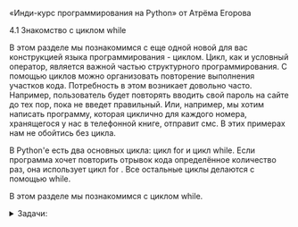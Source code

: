 «Инди-курс программирования на Python» от Атрёма Егорова

4.1 Знакомство с циклом while

В этом разделе мы познакомимся с еще одной новой для вас конструкцией языка программирования - циклом. Цикл, как и условный оператор, является важной частью структурного программирования. С помощью циклов можно организовать повторение выполнения участков кода. Потребность в этом возникает довольно часто. Например, пользователь будет повторять вводить свой пароль на сайте до тех пор, пока не введет правильный. Или, например, мы хотим написать программу, которая циклично для каждого номера, хранящегося у нас в телефонной книге, отправит смс. В этих примерах нам не обойтись без цикла.

В Python'е есть два основных цикла: цикл for и цикл while. Если программа хочет повторить отрывок кода определённое количество раз, она использует цикл for . Все остальные циклы делаются с помощью while.

В этом разделе мы познакомимся с циклом while.


<details>
<summary>Задачи:</summary>

<b>Задача:</b> Обратный счет
<details>
<summary>О задаче:</summary>
На вход программе поступает натуральное число N.
Ваша программа должна устроить обратный отсчет,
который стартует от числа N и идет до 0.
Перед непосредственно началом отсчета необходимо вывести фразу:

```
Начинаем отсчет
```
по окончанию отсчета распечатайте фразу:

```
Стартуем!
```

</details>

[Решение:](./while_cycle/return_invoice.py) `while_cycle/return_invoice.py`

<b>Задача:</b> Мишка и старший брат
<details>
<summary>О задаче:</summary>
Мишка Лимак хочет стать самым большим медведем,
ну или хотя бы стать больше своего старшего брата Боба.
Сейчас вес Лимака равен a, а вес Боба равен b.
Гарантируется, что вес Лимака меньше или равен весу Боба.
Лимак ест много, и его вес утраивается каждый год,
а вес Боба удваивается каждый год.
Через сколько целых лет Лимак станет строго больше
(т. е. будет весить строго больше) Боба?

#### Входные данные:
В единственной строке находятся два целых числа
a и b (1≤a≤b≤10) — веса Лимака и Боба соответственно.

#### Выходные данные:
Выведите одно целое число —
через сколько целых лет Лимак станет строго больше Боба.

### Примечание
В первом примере изначально вес Лимака равен 4, а вес Боба — 7.
Через год их веса равны 4·3=12 и 7·2=14 соответственно (один вес утроился, а второй удвоился).
Лимак все еще не больше Боба. Через два года их веса равны 36 и 28, то есть вес Лимака больше, чем вес Боба.
Лимак стал больше Боба через два года, поэтому вы должны вывести 2.

Во втором примере веса Лимака и Боба в последующие года равны: 12 и 18, затем 36 и 36, и наконец 108 и 72 (через три года).
Ответ равен 3. Помните, что Лимак хочет стать строго больше Боба, и его не устроят равные веса.

В третьем примере Лимак станет больше Боба через один год, их веса будут равны 3 и 2 соответственно.

Sample Input 1:<br>
4 7<br>
Sample Output 1:<br>
2<br>
Sample Input 2:<br>
4 9<br>
Sample Output 2:<br>
3<br>
Sample Input 3:<br>
1 1<br>
Sample Output 3:<br>
1

</details>

[Решение:](./while_cycle/bear_and_big_brother.py) `while_cycle/bear_and_big_brother.py`

<b>Задача:</b> Вася и носки
<details>
<summary>О задаче:</summary>
У Васи есть n пар носков. Утром каждого дня, собираясь в школу,
Вася должен надеть пару носков.
Вечером, прийдя со школы, Вася снимает надетые носки и выбрасывает их.
Каждый m-й день (в дни с номерами m,2m,3m,...)
мама покупает Васе одну пару носков. Она делает это поздно вечером,поэтому
Вася может надеть новые носки не раньше следующего дня.
На сколько подряд идущих дней Васе хватит носков?

#### Входные данные:
В единственной строке записано два целых числа
n и m (1≤n≤100; 2≤m≤100), разделенные пробелом.

#### Выходные данные:
Выведите единственное целое число — ответ на задачу.

### Примечание
В первом примере первые два дня Вася будет носить носки, которые у него были изначально,
затем на третий день будет носить носки, которые были куплены во второй день.
Во втором примере первые девять дней он будет носить носки,
которые у него были изначально, затем три дня будет носить носки,
которые были куплены в третий, шестой и девятый дни. Затем еще день будет носить носки,
которые были куплены в двенадцатый день.

Sample Input 1:<br>
2 2<br>
Sample Output 1:<br>
3<br>
Sample Input 2:<br>
9 3<br>
Sample Output 2:<br>
13

</details>

[Решение:](./while_cycle/vasya_and_socks.py) `while_cycle/vasya_and_socks.py`

<b>Задача:</b> Новогодние свечки
<details>
<summary>О задаче:</summary>
Программист Василий любит романтику — поэтому на этот Новый Год
он решил освещать свою комнату свечами.
У Василия есть a свечей.
Когда Василий зажигает новую свечу, сначала она горит ровно один час, а затем тухнет.
Василий — сообразительный малый, поэтому из b потухших свечей он умеет получать одну новую свечу.
В последствии эту новую свечу (так же как и другие новые свечи) можно зажечь.
<br><br>
Теперь Василию интересно, на сколько часов освещения хватит его свечек,
если он будет действовать оптимальным образом. Помогите ему найти это число.

#### Входные данные:
В единственной строке заданы два целых числа a и b (1≤a≤1000; 2≤b≤1000).

#### Выходные данные:
Выведите единственное целое число — количество часов, которое Василий сможет освещать комнату.

Sample Input:<br>
4 2<br>
Sample Output:<br>
7

</details>

[Решение:](./while_cycle/new_years_candles.py) `while_cycle/new_years_candles.py`

<b>Задача:</b> Зимний вечер в Бурсе
<details>
<summary>О задаче:</summary>
Зимний вечер в Бурсе
Возьмём число. Умножим его на его же первую цифру.
Результат умножим на первую цифру результата.
И так далее. Например, начнём с 8:<br><br>

8 → 8 * 8 = 64<br>
64 → 6 * 64 = 384<br>
384 → 3 * 384 = 1152<br>
1152 → 1 * 1152 = 1152<br><br>

Очевидно, когда первая цифра очередного числа в такой последовательности
становится равной 1, числа перестают изменяться.
Но это происходит не при всех начальных числах.

Напишем программу, которая будет хотя бы приблизительно определять судьбу
введённого числа n.

Начиная с числа n, умножайте имеющееся число на его первую цифру,
пока у получившегося числа первая цифра не станет равной 1,
либо пока оно не превысит миллиарда.
В качестве ответа выведите результат

Sample Input 1:<br>
8<br>
Sample Output 1:<br>
1152<br>
Sample Input 2:<br>
223<br>
Sample Output 2:<br>
1784<br>
Sample Input 3:<br>
929<br>
Sample Output 3:<br>
1605312<br>
Sample Input 4:<br>
360<br>
Sample Output 4:<br>
1080

</details>

[Решение:](./while_cycle/winter_evening_in_Bursa.py) `while_cycle/winter_evening_in_Bursa.py`

<b>Задача:</b> Гипотеза Коллатца
<details>
<summary>О задаче:</summary>
Сиракузская последовательность, или последовательность Коллатца, строится так: возьмём натуральное число n;
если оно чётное, то заменим его числом n/2; если же оно нечётное, то заменим его числом 3n+1.
Получившееся число — следующее в сиракузской последовательности после числа n. Затем заменяем получившееся число по тому же правилу, и так далее.
Определите, сколько шагов потребуется сиракузской последовательности,
стартующей с заданного числа, чтобы прийти к 1.

Обычно, если проделать такую замену достаточно много раз,
мы приходим к числу 1 (за которым следует снова 1).
<br>Например:
<br><br>
8 → 4 → 2 → 1 или 10 → 5 → 16 → 8 → 4 → 2 → 1.
<br><br>
Определите, сколько шагов потребуется сиракузской последовательности,
стартующей с заданного числа, чтобы прийти к 1.
<br>
Если вы обнаружите число, сиракузская последовательность от которого не приходит к 1,
то... вы, скорее всего, ошиблись.
Но если нет, то поздравляем: вы прославитесь, ведь вопрос о том, всегда ли сиракузская последовательность приходит к 1 (независимо от начального числа), давно будоражит умы математиков.

#### Входные данные:
В единственной строке заданы два целых числа a и b (1≤a≤1000; 2≤b≤1000).

#### Выходные данные:
Выведите единственное целое число — количество часов, которое Василий сможет освещать комнату.

Sample Input 1:<br>
10<br>
Sample Output 1:<br>
6<br>
Sample Input 2:<br>
16<br>
Sample Output 2:<br>
4

</details>

[Решение:](./while_cycle/collatz_hypothesis.py) `while_cycle/collatz_hypothesis.py`

<b>Задача:</b> Парольный дозор
<details>
<summary>О задаче:</summary>
На каждой отдельной строчке пользователь вводит друг за другом пароли в виде строки символов.
Валидными паролями будем считать строки, у которых длина варьируется от 5 до 9 символов включительно.
Как только вы встретите первый невалидный пароль, ваша программа должна закончить считывать пароли и
вывести последний введенный валидный пароль.
<br>
Гарантируется, что первый пароль всегда валидный

Sample Input 1:<br>
QWERTY<br>
12345<br>
21.08.90<br>
Кодзима-гений<br>
Телепузик<br><br>
Sample Output 1:<br>
21.08.90<br>
Sample Input 2:<br>
FDRE42@u<br>
*&#@732hH<br>
hi<br>
Hello<br>
OP213jf9@<br>
HFd23932<br><br>
Sample Output 2:<br>
*&#@732hH

</details>

[Решение:](./while_cycle/pass_watch.py) `while_cycle/pass_watch.py`

<b>Задача:</b> Герой на грани
<details>
<summary>О задаче:</summary>
Напишите программу, моделирующую изменение здоровья персонажа в игре.
Изначально у героя 100 единиц здоровья.
В ходе игры противник наносит удары, каждый из которых уменьшает здоровье персонажа
на определённое количество очков. Значения урона поступают на вход программе в отдельных строках.

Удары продолжаются до тех пор, пока здоровье персонажа не станет равным нулю или меньше нуля.
Пока герой не погиб, программа должна выводить текущий уровень здоровья в следующем формате:

```Уровень здоровья: {значение}```

Также необходимо вывести начальный уровень здоровья.

Окончания боя должно ознаменоваться сообщением

```Игра окончена.```

После этого программа должна сообщить общее количество ударов, которые выдержал персонаж, в формате:

```Количество ударов, которые ваш персонаж героически выдержал = {значение}```

А также указать номер последнего удара, который оказался критическим, в формате:

```Удар № {значение} был критическим```

Sample Input 1:<br>
20<br>
40<br>
60<br>
Sample Output 1:<br>
Уровень здоровья: 100<br>
Уровень здоровья: 80<br>
Уровень здоровья: 40<br>
Игра окончена.<br>
Количество ударов, которые ваш персонаж героически выдержал = 2<br>
Удар № 3 был критическим

</details>

[Решение:](./while_cycle/hero_on_the_edge.py) `while_cycle/hero_on_the_edge.py`

</details>
